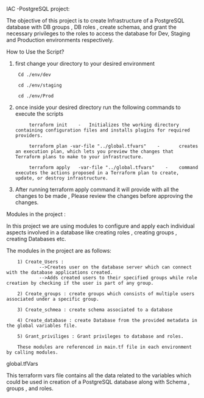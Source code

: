 IAC -PostgreSQL project:


The objective of this project is to create Infrastructure of a PostgreSQL database with DB groups , DB roles , create schemas, and grant the necessary privileges to the roles to access the database for Dev, Staging and Production environments respectively.


How to Use the Script?
1) first change your directory to your desired environment
   
        Cd ./env/dev

        cd ./env/staging

        cd ./env/Prod

2) once inside your desired directory run the following commands to execute the scripts
            
            
            terraform init    -   Initializes the working directory containing configuration files and installs plugins for required providers.

            terraform plan -var-file "../global.tfvars"    -       creates an execution plan, which lets you preview the changes that Terraform plans to make to your infrastructure.

            terraform apply   -var-file "../global.tfvars"    -    command executes the actions proposed in a Terraform plan to create, update, or destroy infrastructure.


3) After running terraform apply command it will provide with all the changes to be made , Please review the changes before approving the changes.
       






Modules in the project :

In this project we are using modules to configure and apply each individual aspects involved in a database like creating roles , creating groups , creating Databases etc.

The modules in the project are as follows:

        1) Create_Users :  
                -->Creates user on the database server which can connect with the database applications created.
                -->Adds created users to their specified groups while role creation by checking if the user is part of any group.

        2) Create_groups : create groups which consists of multiple users associated under a specific group.
        
        3) Create_schmea : create schema associated to a database

        4) Create_database : create Database from the provided metadata in the global variables file.

        5) Grant_priviliges : Grant privileges to database and roles.

        These modules are referenced in main.tf file in each environment by calling modules.




global.tfVars 

This terraform vars file contains all the data related to the variables which could  be used in creation of a PostgreSQL database along with Schema , groups , and roles.

